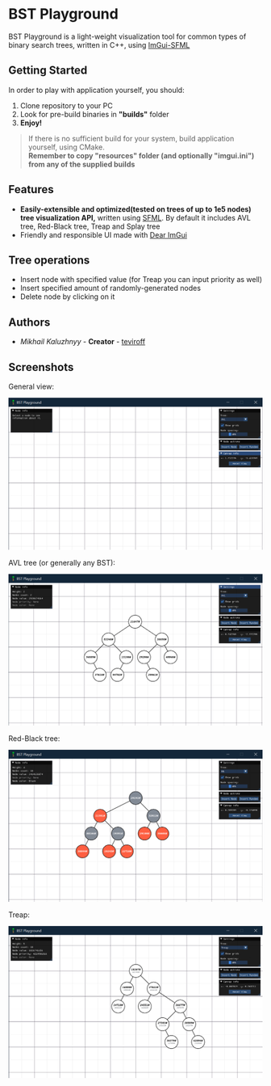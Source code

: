 # BST Playground
BST Playground is a light-weight visualization tool for common types of binary search trees, written in C++, using [ImGui-SFML](https://github.com/SFML/imgui-sfml)

## Getting Started
In order to play with application yourself, you should:
1. Clone repository to your PC
2. Look for pre-build binaries in **"builds"** folder
3. **Enjoy!**

> If there is no sufficient build for your system, build application yourself, using CMake.  
**Remember to copy "resources" folder (and optionally "imgui.ini") from any of the supplied builds**

## Features
* **Easily-extensible and optimized(tested on trees of up to 1e5 nodes) tree visualization API,** written using [SFML](https://github.com/SFML/SFML). By default it includes AVL tree, Red-Black tree, Treap and Splay tree
* Friendly and responsible UI made with [Dear ImGui](https://github.com/ocornut/imgui)

## Tree operations
* Insert node with specified value (for Treap you can input priority as well)
* Insert specified amount of randomly-generated nodes
* Delete node by clicking on it

## Authors
* *Mikhail Kaluzhnyy* - **Creator** - [teviroff](https://github.com/teviroff)

## Screenshots
General view:

![general.png](./screenshots/general.png)

AVL tree (or generally any BST):

![avl.png](./screenshots/avl.png)

Red-Black tree:

![rb.png](./screenshots/rb.png)

Treap:

![treap.png](./screenshots/treap.png)
